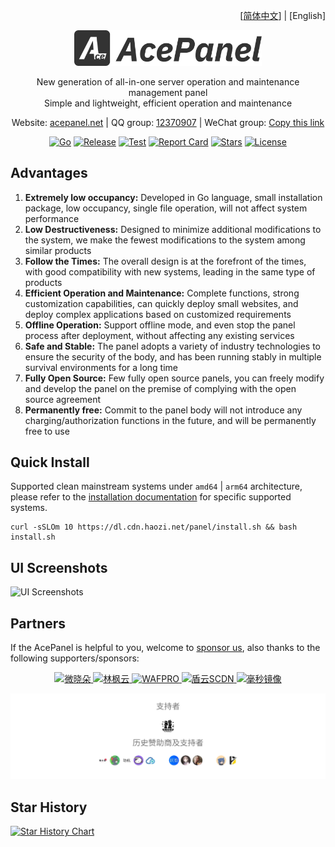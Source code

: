 <p align="right">
[<a href="README.md">简体中文</a>] | [English]
</p>

<p align="center"><a href="https://acepanel.net"><img src=".github/assets/logo-full.png" alt="AcePanel" width="300" /></a></p>

<p align="center">New generation of all-in-one server operation and maintenance management panel<br>Simple and lightweight, efficient operation and maintenance</p>

<div align="center">

Website: [acepanel.net](https://acepanel.net) | QQ group: [12370907](https://jq.qq.com/?_wv=1027&k=I1oJKSTH) | WeChat group: [Copy this link](https://work.weixin.qq.com/gm/d8ebf618553398d454e3378695c858b6)

</div>

<div align="center">

[![Go](https://img.shields.io/github/go-mod/go-version/acepanel/panel)](https://go.dev/)
[![Release](https://img.shields.io/github/release/acepanel/panel.svg)](https://github.com/acepanel/panel/releases)
[![Test](https://github.com/acepanel/panel/actions/workflows/test.yml/badge.svg)](https://github.com/acepanel/panel/actions)
[![Report Card](https://goreportcard.com/badge/github.com/acepanel/panel)](https://goreportcard.com/report/github.com/acepanel/panel)
[![Stars](https://img.shields.io/github/stars/acepanel/panel?style=flat)](https://github.com/acepanel/panel)
[![License](https://img.shields.io/github/license/acepanel/panel)](https://opensource.org/license/bsd-3-clause)

</div>

## Advantages

1. **Extremely low occupancy:** Developed in Go language, small installation package, low occupancy, single file operation, will not affect system performance
2. **Low Destructiveness:** Designed to minimize additional modifications to the system, we make the fewest modifications to the system among similar products
3. **Follow the Times:** The overall design is at the forefront of the times, with good compatibility with new systems, leading in the same type of products
4. **Efficient Operation and Maintenance:** Complete functions, strong customization capabilities, can quickly deploy small websites, and deploy complex applications based on customized requirements
5. **Offline Operation:** Support offline mode, and even stop the panel process after deployment, without affecting any existing services
6. **Safe and Stable:** The panel adopts a variety of industry technologies to ensure the security of the body, and has been running stably in multiple survival environments for a long time
7. **Fully Open Source:** Few fully open source panels, you can freely modify and develop the panel on the premise of complying with the open source agreement
8. **Permanently free:** Commit to the panel body will not introduce any charging/authorization functions in the future, and will be permanently free to use

## Quick Install

Supported clean mainstream systems under `amd64` | `arm64` architecture, please refer to the [installation documentation](https://acepanel.github.io/en/quickstart/install) for specific supported systems.

```shell
curl -sSLOm 10 https://dl.cdn.haozi.net/panel/install.sh && bash install.sh
```

## UI Screenshots

![UI Screenshots](.github/assets/ui.png)

## Partners

If the AcePanel is helpful to you, welcome to [sponsor us](https://github.com/acepanel/panel/issues/90), also thanks to the following supporters/sponsors:

<p align="center">
  <a href="https://www.weixiaoduo.com/">
    <img height="60" src=".github/assets/wxd.png" alt="微晓朵">
  </a>
  <a href="https://www.dkdun.cn/aff/MQZZNVHQ">
    <img height="60" src=".github/assets/dk.png" alt="林枫云">
  </a>
  <a href="https://waf.pro/">
    <img height="60" src=".github/assets/wafpro.png" alt="WAFPRO">
  </a>
  <a href="https://scdn.ddunyun.com/">
    <img height="60" src=".github/assets/ddunyun.png" alt="盾云SCDN">
  </a>
  <a href="https://1ms.run/">
    <img height="60" src=".github/assets/1ms.svg" alt="毫秒镜像">
  </a>
</p>

<p align="center">
  <a target="_blank" href="https://afdian.com/a/tnborg">
    <img alt="sponsors" src="https://github.com/tnborg/sponsor/blob/main/sponsors.svg?raw=true"/>
  </a>
</p>

## Star History

<a href="https://star-history.com/#acepanel/panel&Date">
 <picture>
   <source media="(prefers-color-scheme: dark)" srcset="https://api.star-history.com/svg?repos=acepanel/panel&type=Date&theme=dark" />
   <source media="(prefers-color-scheme: light)" srcset="https://api.star-history.com/svg?repos=acepanel/panel&type=Date" />
   <img alt="Star History Chart" src="https://api.star-history.com/svg?repos=acepanel/panel&type=Date" />
 </picture>
</a>
